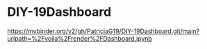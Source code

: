 # DIY-19Dashboard

https://mybinder.org/v2/gh/PatriciaG19/DIY-19Dashboard.git/main?urlpath=%2Fvoila%2Frender%2FDashboard.ipynb

